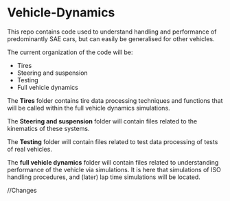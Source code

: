 # Vehicle-Dynamics
This repo contains code used to understand handling and performance of predominantly SAE cars, but can easily be generalised for other vehicles.


The current organization of the code will be:
* Tires
* Steering and suspension 
* Testing
* Full vehicle dynamics

The **Tires** folder contains tire data processing techniques and functions that will be called within the full vehicle dynamics simulations.

The **Steering and suspension** folder will contain files related to the kinematics of these systems.

The **Testing** folder will contain files related to test data processing of tests of real vehicles.

The **full vehicle dynamics** folder will contain files related to understanding performance of the vehicle via simulations. It is here that simulations of ISO handling procedures, and (later) lap time simulations will be located.

//Changes


